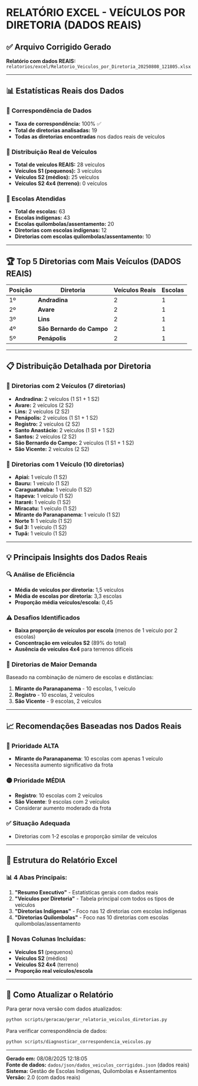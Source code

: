 # RELATÓRIO EXCEL - VEÍCULOS POR DIRETORIA (DADOS REAIS)

## ✅ **Arquivo Corrigido Gerado**

**Relatório com dados REAIS:** `relatorios/excel/Relatorio_Veiculos_por_Diretoria_20250808_121805.xlsx`

---

## 📊 **Estatísticas Reais dos Dados**

### 🎯 **Correspondência de Dados**

- **Taxa de correspondência:** 100% ✅
- **Total de diretorias analisadas:** 19
- **Todas as diretorias encontradas** nos dados reais de veículos

### 🚗 **Distribuição Real de Veículos**

- **Total de veículos REAIS:** 28 veículos
- **Veículos S1 (pequenos):** 3 veículos
- **Veículos S2 (médios):** 25 veículos
- **Veículos S2 4x4 (terreno):** 0 veículos

### 🏫 **Escolas Atendidas**

- **Total de escolas:** 63
- **Escolas indígenas:** 43
- **Escolas quilombolas/assentamento:** 20
- **Diretorias com escolas indígenas:** 12
- **Diretorias com escolas quilombolas/assentamento:** 10

---

## 🏆 **Top 5 Diretorias com Mais Veículos (DADOS REAIS)**

| Posição | Diretoria                 | Veículos Reais | Escolas |
| ------- | ------------------------- | -------------- | ------- |
| 1º      | **Andradina**             | 2              | 1       |
| 2º      | **Avare**                 | 2              | 1       |
| 3º      | **Lins**                  | 2              | 1       |
| 4º      | **São Bernardo do Campo** | 2              | 1       |
| 5º      | **Penápolis**             | 2              | 1       |

---

## 📋 **Distribuição Detalhada por Diretoria**

### 🚗 **Diretorias com 2 Veículos (7 diretorias)**

- **Andradina:** 2 veículos (1 S1 + 1 S2)
- **Avare:** 2 veículos (2 S2)
- **Lins:** 2 veículos (2 S2)
- **Penápolis:** 2 veículos (1 S1 + 1 S2)
- **Registro:** 2 veículos (2 S2)
- **Santo Anastácio:** 2 veículos (1 S1 + 1 S2)
- **Santos:** 2 veículos (2 S2)
- **São Bernardo do Campo:** 2 veículos (1 S1 + 1 S2)
- **São Vicente:** 2 veículos (2 S2)

### 🚙 **Diretorias com 1 Veículo (10 diretorias)**

- **Apiaí:** 1 veículo (1 S2)
- **Bauru:** 1 veículo (1 S2)
- **Caraguatatuba:** 1 veículo (1 S2)
- **Itapeva:** 1 veículo (1 S2)
- **Itararé:** 1 veículo (1 S2)
- **Miracatu:** 1 veículo (1 S2)
- **Mirante do Paranapanema:** 1 veículo (1 S2)
- **Norte 1:** 1 veículo (1 S2)
- **Sul 3:** 1 veículo (1 S2)
- **Tupã:** 1 veículo (1 S2)

---

## 💡 **Principais Insights dos Dados Reais**

### 🔍 **Análise de Eficiência**

- **Média de veículos por diretoria:** 1,5 veículos
- **Média de escolas por diretoria:** 3,3 escolas
- **Proporção média veículos/escola:** 0,45

### ⚠️ **Desafios Identificados**

- **Baixa proporção de veículos por escola** (menos de 1 veículo por 2 escolas)
- **Concentração em veículos S2** (89% do total)
- **Ausência de veículos 4x4** para terrenos difíceis

### 🎯 **Diretorias de Maior Demanda**

Baseado na combinação de número de escolas e distâncias:

1. **Mirante do Paranapanema** - 10 escolas, 1 veículo
2. **Registro** - 10 escolas, 2 veículos
3. **São Vicente** - 9 escolas, 2 veículos

---

## 📈 **Recomendações Baseadas nos Dados Reais**

### 🚨 **Prioridade ALTA**

- **Mirante do Paranapanema**: 10 escolas com apenas 1 veículo
- Necessita aumento significativo da frota

### 🟡 **Prioridade MÉDIA**

- **Registro**: 10 escolas com 2 veículos
- **São Vicente**: 9 escolas com 2 veículos
- Considerar aumento moderado da frota

### ✅ **Situação Adequada**

- Diretorias com 1-2 escolas e proporção similar de veículos

---

## 📁 **Estrutura do Relatório Excel**

### 📊 **4 Abas Principais:**

1. **"Resumo Executivo"** - Estatísticas gerais com dados reais
2. **"Veículos por Diretoria"** - Tabela principal com todos os tipos de veículos
3. **"Diretorias Indígenas"** - Foco nas 12 diretorias com escolas indígenas
4. **"Diretorias Quilombolas"** - Foco nas 10 diretorias com escolas quilombolas/assentamento

### 🔢 **Novas Colunas Incluídas:**

- **Veículos S1** (pequenos)
- **Veículos S2** (médios)
- **Veículos S2 4x4** (terreno)
- **Proporção real veículos/escola**

---

## 🔄 **Como Atualizar o Relatório**

Para gerar nova versão com dados atualizados:

```bash
python scripts/geracao/gerar_relatorio_veiculos_diretorias.py
```

Para verificar correspondência de dados:

```bash
python scripts/diagnosticar_correspondencia_veiculos.py
```

---

**Gerado em:** 08/08/2025 12:18:05  
**Fonte de dados:** `dados/json/dados_veiculos_corrigidos.json` (dados reais)  
**Sistema:** Gestão de Escolas Indígenas, Quilombolas e Assentamentos  
**Versão:** 2.0 (com dados reais)
